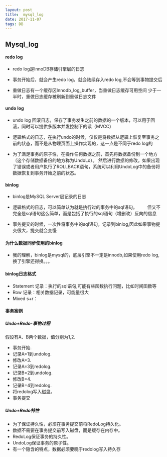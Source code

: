```yaml
---
layout: post
title:  mysql_log
date: 2017-11-07
tags: DB
---
```

## Mysql_log

#### redo log
- redo log是InnoDB存储引擎层的日志
- 事务开始后，就会产生redo log，就会陆续存入redo log,不会等到事物提交后

- 重做日志有一个缓存区Innodb_log_buffer，当重做日志缓存可用空间 少于一半时，重做日志缓存被刷新到重做日志文件


#### undo log
- undo log 回滚日志，保存了事务发生之前的数据的一个版本，可以用于回滚，同时可以提供多版本并发控制下的读（MVCC）

- 逻辑格式的日志，在执行undo的时候，仅仅是将数据从逻辑上恢复至事务之前的状态，而不是从物理页面上操作实现的，这一点是不同于redo log的

- 为了满足事务的原子性，在操作任何数据之前，首先将数据备份到一个地方（这个存储数据备份的地方称为UndoLo）。
然后进行数据的修改。如果出现了错误或者用户执行了ROLLBACK语句，系统可以利用UndoLog中的备份将数据恢复到事务开始之前的状态。


#### binlog
- binlog是MySQL Server层记录的日志

- 逻辑格式的日志，可以简单认为就是执行过的事务中的sql语句。
　　但又不完全是sql语句这么简单，而是包括了执行的sql语句（增删改）反向的信息

- 事务提交的时候，一次性将事务中的sql语句，记录到binlog,因此如果事物提交很大，提交就会变慢

#### 为什么数据同步使用的binlog
- 我的理解，binlog是mysql的，底层引擎不一定是innodb,如果使用redo log,换了引擎还得换。。。

#### binlog日志格式
- Statement 记录：执行的sql语句,可能有些函数执行问题，比如时间函数等
- Row       记录：相关数据记录，可能量很大
- Mixed     s+r：


#### 事务案例

##### Undo+Redo-事物过程
假设有A、B两个数据，值分别为1,2.
- 事务开始.
- 记录A=1到undolog.
- 修改A=3.
- 记录A=3到redolog.
- 记录B=2到undolog.
- 修改B=4.
- 记录B=4到redolog.
- 将redolog写入磁盘。
- 事务提交


#####  Undo+Redo特性
- 为了保证持久性，必须在事务提交前将RedoLog持久化。
- 数据不需要在事务提交前写入磁盘，而是缓存在内存中。
- RedoLog保证事务的持久性。
- UndoLog保证事务的原子性。
- 有一个隐含的特点，数据必须要晚于redolog写入持久存
